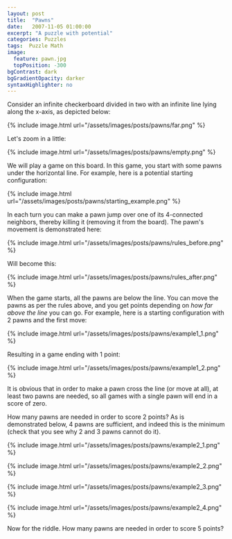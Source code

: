 ```yaml
---
layout: post
title:  "Pawns"
date:   2007-11-05 01:00:00
excerpt: "A puzzle with potential"
categories: Puzzles
tags:  Puzzle Math
image:
  feature: pawn.jpg
  topPosition: -300
bgContrast: dark
bgGradientOpacity: darker
syntaxHighlighter: no
---
```

Consider an infinite checkerboard divided in two with an infinite line lying along the x-axis, as depicted below:

{% include image.html url="/assets/images/posts/pawns/far.png" %}

Let's zoom in a little:

{% include image.html url="/assets/images/posts/pawns/empty.png" %}

We will play a game on this board. In this game, you start with some pawns under the horizontal line. For example, here is a potential starting configuration:

{% include image.html url="/assets/images/posts/pawns/starting_example.png" %}

In each turn you can make a pawn jump over one of its 4-connected neighbors, thereby killing it (removing it from the board). The pawn's movement is demonstrated here:

{% include image.html url="/assets/images/posts/pawns/rules_before.png" %}

Will become this:

{% include image.html url="/assets/images/posts/pawns/rules_after.png" %}

When the game starts, all the pawns are below the line. You can move the pawns as per the rules above, and you get points depending on *how far above the line* you can go. For example, here is a starting configuration with 2 pawns and the first move:

{% include image.html url="/assets/images/posts/pawns/example1_1.png" %}

Resulting in a game ending with 1 point:

{% include image.html url="/assets/images/posts/pawns/example1_2.png" %}

It is obvious that in order to make a pawn cross the line (or move at all), at least two pawns are needed, so all games with a single pawn will end in a score of zero.

How many pawns are needed in order to score 2 points? As is demonstrated below, 4 pawns are sufficient, and indeed this is the minimum (check that you see why 2 and 3 pawns cannot do it).

{% include image.html url="/assets/images/posts/pawns/example2_1.png" %}

{% include image.html url="/assets/images/posts/pawns/example2_2.png" %}

{% include image.html url="/assets/images/posts/pawns/example2_3.png" %}

{% include image.html url="/assets/images/posts/pawns/example2_4.png" %}

Now for the riddle. How many pawns are needed in order to score 5 points?

